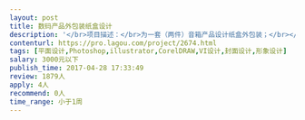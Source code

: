 ```yaml
---                
layout: post       
title: 数码产品外包装纸盒设计           
description: '</br>项目描述：</br>为一套（两件）音箱产品设计纸盒外包装；</br></br>主要功能点：</br>在能较好保护产品的同时，方便用户打开、拿取；工厂方便印染、生产；</br></br>可参考产品：</br>传统产品的传统包装，能满足基本需求就好。当然更欢迎创新；</br></br>人员要求：</br>具有包装设计经验并付诸印刷、生产；</br>了解生产、印刷流程。</br>'     
contenturl: https://pro.lagou.com/project/2674.html      
tags: [平面设计,Photoshop,illustrator,CorelDRAW,VI设计,封面设计,形象设计]            
salary: 3000元以下          
publish_time: 2017-04-28 17:33:49         
review: 1879人                   
apply: 4人                   
recommend: 0人                   
time_range: 小于1周              
---                 
```

